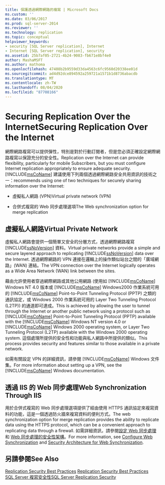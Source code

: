 ```yaml
---
title: 保護透過網際網路的複寫 | Microsoft Docs
ms.custom: ''
ms.date: 03/06/2017
ms.prod: sql-server-2014
ms.reviewer: ''
ms.technology: replication
ms.topic: conceptual
helpviewer_keywords:
- security [SQL Server replication], Internet
- Internet [SQL Server replication], security
ms.assetid: 25b7af05-2721-4b24-9083-fb671e8bf4e0
author: MashaMSFT
ms.author: mathoma
ms.openlocfilehash: 47408b2b9559d33da4563c6fc9560d20338ee01d
ms.sourcegitcommit: ad4d92dce894592a259721a1571b1d8736abacdb
ms.translationtype: MT
ms.contentlocale: zh-TW
ms.lasthandoff: 08/04/2020
ms.locfileid: "87708166"
---
```

# <a name="securing-replication-over-the-internet"></a><span data-ttu-id="e5618-102">Securing Replication Over the Internet</span><span class="sxs-lookup"><span data-stu-id="e5618-102">Securing Replication Over the Internet</span></span>
  <span data-ttu-id="e5618-103">網際網路複寫可以提供彈性，特別是對於行動訂閱者，但是您必須正確設定網際網路複寫以保證充分的安全性。</span><span class="sxs-lookup"><span data-stu-id="e5618-103">Replication over the Internet can provide flexibility, particularly for mobile Subscribers, but you must configure Internet replication appropriately to ensure adequate security.</span></span> [!INCLUDE[msCoName](../../../includes/msconame-md.md)] <span data-ttu-id="e5618-104">建議使用下列兩個透過網際網路安全共用資訊的技術之一：</span><span class="sxs-lookup"><span data-stu-id="e5618-104">recommends using one of two techniques for securely sharing information over the Internet:</span></span>  
  
-   <span data-ttu-id="e5618-105">虛擬私人網路 (VPN)</span><span class="sxs-lookup"><span data-stu-id="e5618-105">Virtual private network (VPN)</span></span>  
  
-   <span data-ttu-id="e5618-106">合併式複寫的 Web 同步處理選項</span><span class="sxs-lookup"><span data-stu-id="e5618-106">The Web synchronization option for merge replication</span></span>  
  
## <a name="virtual-private-network"></a><span data-ttu-id="e5618-107">虛擬私人網路</span><span class="sxs-lookup"><span data-stu-id="e5618-107">Virtual Private Network</span></span>  
 <span data-ttu-id="e5618-108">虛擬私人網路會提供一個簡單又安全的分層方式，透過網際網路複寫 [!INCLUDE[ssNoVersion](../../../includes/ssnoversion-md.md)] 資料。</span><span class="sxs-lookup"><span data-stu-id="e5618-108">Virtual private networks provide a simple and secure layered approach to replicating [!INCLUDE[ssNoVersion](../../../includes/ssnoversion-md.md)] data over the Internet.</span></span> <span data-ttu-id="e5618-109">透過網際網路的 VPN 連接在邏輯上的操作類似站台之間的「廣域網路」(WAN) 連結。</span><span class="sxs-lookup"><span data-stu-id="e5618-109">The VPN connection over the Internet logically operates as a Wide Area Network (WAN) link between the sites.</span></span>  
  
 <span data-ttu-id="e5618-110">藉由允許使用者穿過網際網路或其他公用網路 (使用如 [!INCLUDE[msCoName](../../../includes/msconame-md.md)] Windows NT 4.0 版本或 [!INCLUDE[msCoName](../../../includes/msconame-md.md)] Windows2000 作業系統可用的 [!INCLUDE[msCoName](../../../includes/msconame-md.md)] Point-to-Point Tunneling Protocol (PPTP) 之類的通訊協定，或 Windows 2000 作業系統可用的 Layer Two Tunneling Protocol (L2TP)) 的通道即可達成。</span><span class="sxs-lookup"><span data-stu-id="e5618-110">This is achieved by allowing the user to tunnel through the Internet or another public network using a protocol such as [!INCLUDE[msCoName](../../../includes/msconame-md.md)] Point-to-Point Tunneling Protocol (PPTP) available with the [!INCLUDE[msCoName](../../../includes/msconame-md.md)] Windows NT version 4.0 or [!INCLUDE[msCoName](../../../includes/msconame-md.md)] Windows 2000 operating system, or Layer Two Tunneling Protocol (L2TP) available with the Windows 2000 operating system.</span></span> <span data-ttu-id="e5618-111">這個處理所提供的安全性和功能與私人網路中所提供的類似。</span><span class="sxs-lookup"><span data-stu-id="e5618-111">This process provides security and features similar to those available in a private network.</span></span>  
  
 <span data-ttu-id="e5618-112">如需有關設定 VPN 的詳細資訊，請參閱 [!INCLUDE[msCoName](../../../includes/msconame-md.md)] Windows 文件集。</span><span class="sxs-lookup"><span data-stu-id="e5618-112">For more information about setting up a VPN, see the [!INCLUDE[msCoName](../../../includes/msconame-md.md)] Windows documentation.</span></span>  
  
## <a name="web-synchronization-through-iis"></a><span data-ttu-id="e5618-113">透過 IIS 的 Web 同步處理</span><span class="sxs-lookup"><span data-stu-id="e5618-113">Web Synchronization Through IIS</span></span>  
 <span data-ttu-id="e5618-114">用於合併式複寫的 Web 同步處理選項提供了經由使用 HTTPS 通訊協定來複寫資料的功能，這是一個透過防火牆來複寫資料的便利方式。</span><span class="sxs-lookup"><span data-stu-id="e5618-114">The web synchronization option for merge replication provides the ability to replicate data using the HTTPS protocol, which can be a convenient approach to replicating data through a firewall.</span></span> <span data-ttu-id="e5618-115">如需詳細資訊，請參閱[設定 Web 同步處理](../configure-web-synchronization.md)和 [Web 同步處理的安全性架構](security-architecture-for-web-synchronization.md)。</span><span class="sxs-lookup"><span data-stu-id="e5618-115">For more information, see [Configure Web Synchronization](../configure-web-synchronization.md) and [Security Architecture for Web Synchronization](security-architecture-for-web-synchronization.md).</span></span>  
  
## <a name="see-also"></a><span data-ttu-id="e5618-116">另請參閱</span><span class="sxs-lookup"><span data-stu-id="e5618-116">See Also</span></span>  
 <span data-ttu-id="e5618-117">[Replication Security Best Practices](replication-security-best-practices.md) </span><span class="sxs-lookup"><span data-stu-id="e5618-117">[Replication Security Best Practices](replication-security-best-practices.md) </span></span>  
 [<span data-ttu-id="e5618-118">SQL Server 複寫安全性</span><span class="sxs-lookup"><span data-stu-id="e5618-118">SQL Server Replication Security</span></span>](view-and-modify-replication-security-settings.md)  
  
  
